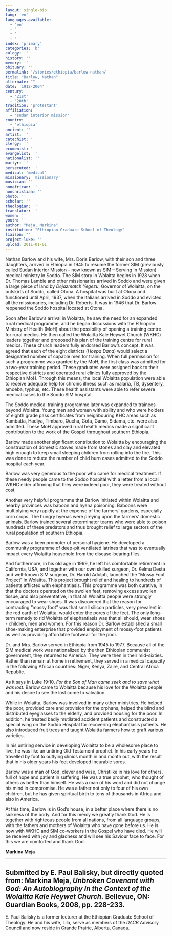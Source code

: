 ```yaml
---
layout: single-bio
lang: 'en'
languages-available:
  - 'en'
  - ' '
  - ' '
  - ' '
index: 'primary'
categories: 'b'
eulogy: ''
history: ''
memory: ''
obituary: ''
permalink: '/stories/ethiopia/barlow-nathan/'
title: "Barlow, Nathan"
alternate: ""
date: '1912-2004'
century:
  - '21st'
  - '20th'
tradition: 'protestant'
affiliation:
  - 'sudan interior mission'
country:
  - 'ethiopia'
ancient: ''
artist: ''
catechist: ''
clergy: ''
ecumenist: ''
evangelist: ''
nationalist: ''
martyr: ''
persecuted: ''
medical: 'medical'
missionary: 'missionary'
musician: ''
nonafrican: ''
nonchristian: ''
photo: ''
scholar: ''
theologian: ''
translator: ''
women: ''
youth: ''
author: "Meja, Markina"
institution: "Ethiopian Graduate School of Theology"
liaison: ""
project-luke: ''
upload: 2011-01-01
---
```




Nathan  Barlow and his wife, Mrs. Doris Barlow, with their son and three daughters,  arrived in Ethiopia in 1945 to resume the former SIM (previously called Sudan  Interior Mission &ndash; now known as SIM &ndash; Serving In Mission) medical ministry in  Soddo. The SIM story in Wolaitta begins in 1928 when Dr. Thomas Lambie and  other missionaries arrived in Soddo and were given a large piece of land by *Dejazmatch Yegezu*, Governor of Wolaitta,  on the outskirts of Soddo, called Otona. A hospital was built at Otona and  functioned until April, 1937, when the Italians arrived in Soddo and evicted  all the missionaries, including Dr. Roberts. It was in 1946 that Dr. Barlow  reopened the Soddo hospital located at Otona.

Soon after Barlow&rsquo;s arrival in Wolaitta,  he saw the need for an expanded rural medical programme, and he began  discussions with the Ethiopian Ministry of Health (MoH) about the possibility  of opening a training centre for rural medics. He then called the Wolaitta Kale  Heywet Church (WKHC) leaders together and proposed his plan of the training  centre for rural medics. These church leaders fully endorsed Barlow&rsquo;s concept. It  was agreed that each of the eight districts (*Hospa Dana*) would select a designated number of capable men for  training. When full permission for such a programme was granted by the MoH, the  first class was admitted for a two-year training period. These graduates were  assigned back to their respective districts and operated rural clinics fully  approved by the Ethiopian MoH. Through this means, the local Wolaitta  population were able to receive adequate help for chronic illness such as  malaria, TB, dysentery, amoeba, typhus, etc. These health assistants were able  to refer severe medical cases to the Soddo SIM hospital.

The Soddo medical training programme  later was expanded to trainees beyond Wolaitta. Young men and women with  ability and who were holders of eighth grade pass certificates from  neighbouring KHC areas such as Kambatta, Hadiya, Timbaro, Qucha, Gofa, Gamo,  Sidama, etc. were also admitted. These MoH approved rural health medics made a  significant contribution to the work of the Gospel throughout southern  Ethiopia.

Barlow made another significant  contribution to Wolaitta by encouraging the construction of domestic stoves  made from stones and clay and elevated high enough to keep small sleeping  children from rolling into the fire. This was done to reduce the number of  child burn cases admitted to the Soddo hospital each year.

Barlow was very generous to the poor  who came for medical treatment. If these needy people came to the Soddo  hospital with a letter from a local WKHC elder affirming that they were indeed  poor, they were treated without cost.

Another very helpful programme that  Barlow initiated within Wolaitta and nearby provinces was baboon and hyena  poisoning. Baboons were multiplying very rapidly at the expense of the farmers&rsquo;  gardens, especially corn crops. The hungry hyenas were preying upon the  farmers&rsquo; domestic animals. Barlow trained several exterminator teams who were  able to poison hundreds of these predators and thus brought relief to large  sectors of the rural population of southern Ethiopia.

Barlow was a keen promoter of  personal hygiene. He developed a community programme of deep-pit ventilated  latrines that was to eventually impact every Wolaitta household from the  disease-bearing flies.

And furthermore, in his old age in  1999, he left his comfortable retirement in California, USA, and together with  our own skilled surgeon, Dr. Kelmu Desta and well-known SIM surgeon, Dr. Harold  Adolph, launched the &ldquo;Mossy Foot Project&rdquo; in Wolaitta. This project brought  relief and healing to hundreds of patients afflicted with elephantiasis. This  programme was both curative, in that the doctors operated on the swollen feet,  removing excess swollen tissue, and also preventative, in that all Wolaitta  people were strongly encouraged to wear shoes. It was discovered that the  reason for contracting &ldquo;mossy foot&rdquo; was that small silicon particles, very prevalent  in the red earth of Wolaitta, would enter the pores of the feet. The only  long-term remedy to rid Wolaitta of elephantiasis was that all should, wear  shoes - children, men and women. For this reason Dr. Barlow established a small  shoe-making enterprise that provided employment of mossy-foot patients as well  as providing affordable footwear for the poor.

Dr. and Mrs. Barlow served in  Ethiopia from 1945 to 1977. Because all of the SIM medical work was  nationalized by the then Ethiopian communist government, they returned to  America. They were then in their mid-sixties. Rather than remain at home in  retirement, they served in a medical capacity in the following African  countries: Niger, Kenya, Zaire, and Central Africa Republic.

As it says in Luke 19:10, *For the Son of Man came seek and to save  what was lost.* Barlow came to Wolaitta because his love for the Wolaitta  people and his desire to see the lost come to salvation.

While  in Wolaitta, Barlow was involved in many other ministries. He helped the poor,  provided care and provision for the orphans, helped the blind and distributed  eyeglasses to the elderly, and provided housing for the poor. In addition, he treated  badly mutilated accident patients and constructed a special wing on the Soddo  Hospital for recovering elephantiasis patients. He also introduced fruit trees  and taught Wolaitta farmers how to graft various varieties.

In his untiring service in  developing Wolaitta to be a wholesome place to live, he was like an untiring  Old Testament prophet. In his early years he travelled by foot to outlying  clinics month in and month out, with the result that in his older years his  feet developed incurable sores.

Barlow was a man of God, clever  and wise, Christlike in his love for others, full of hope and patient in  suffering. He was a true prophet, who thought of others as better than himself.  He was a man of his word and did not change his mind in compromise. He was a  father not only to four of his own children, but he has given spiritual birth  to tens of thousands in Africa and also in America.

At this time, Barlow is in God&rsquo;s house, in a  better place where there is no sickness of the body. And for this mercy we  greatly thank God. He is together with righteous people from all nations, from  all language groups, with the fathers and mothers of Wolaitta who have gone  before us. He is now with WKHC and SIM co-workers in the Gospel who have died. He  will be received with joy and gladness and will see his Saviour face to face. For  this we are comforted and thank God.

**Markina  Meja**

---

Submitted by E. Paul Balisky, but  directly quoted from: Markina Meja, *Unbroken  Covenant with God: An Autobiography in the Context of the Wolaitta Kale Heywet  Church.* Bellevue, ON: Guardian Books, 2008, pp. 228-233.
---
E.  Paul Balisky is a former lecturer at the Ethiopian Graduate School of Theology.  He and his wife, Lila, serve as members of the *DACB* Advisory Council and now reside in Grande Prairie, Alberta,  Canada.
